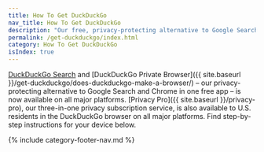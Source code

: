 ```yaml
---
title: How To Get DuckDuckGo
nav_title: How To Get DuckDuckGo
description: "Our free, privacy-protecting alternative to Google Search and Chrome is now available on all major platforms: iOS, Android, Mac and Windows."
permalink: /get-duckduckgo/index.html
category: How To Get DuckDuckGo
isIndex: true
---
```


[DuckDuckGo Search](https://duckduckgo.com) and [DuckDuckGo Private Browser]({{ site.baseurl }}/get-duckduckgo/does-duckduckgo-make-a-browser/) – our privacy-protecting alternative to Google Search and Chrome in one free app – is now available on all major platforms. [Privacy Pro]({{ site.baseurl }}/privacy-pro), our three-in-one privacy subscription service, is also available to U.S. residents in the DuckDuckGo browser on all major platforms. Find step-by-step instructions for your device below.

{% include category-footer-nav.md %}
